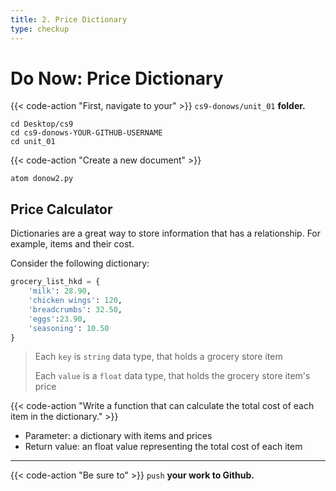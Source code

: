 ```yaml
---
title: 2. Price Dictionary
type: checkup
---
```

# Do Now: Price Dictionary 

{{< code-action "First, navigate to your" >}} `cs9-donows/unit_01` **folder.**

```shell
cd Desktop/cs9
cd cs9-donows-YOUR-GITHUB-USERNAME
cd unit_01
```

{{< code-action "Create a new document" >}}
```shell
atom donow2.py
```

## Price Calculator 

Dictionaries are a great way to store information that has a relationship. For example, items and their cost. 

Consider the following dictionary:
```python
grocery_list_hkd = {
    'milk': 28.90,
    'chicken wings': 120,
    'breadcrumbs': 32.50,
    'eggs':23.90,
    'seasoning': 10.50
}
```
> Each `key` is `string` data type, that holds a grocery store item
>
> Each `value` is a `float` data type, that holds the grocery store item's price


{{< code-action "Write a function that can calculate the total cost of each item in the dictionary." >}}
- Parameter: a dictionary with items and prices
- Return value: an float value representing the total cost of each item

---

{{< code-action "Be sure to" >}} `push` **your work to Github.**


